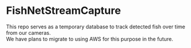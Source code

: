 # FishNetStreamCapture

This repo serves as a temporary database to track detected fish over time from our cameras.  
We have plans to migrate to using AWS for this purpose in the future.
